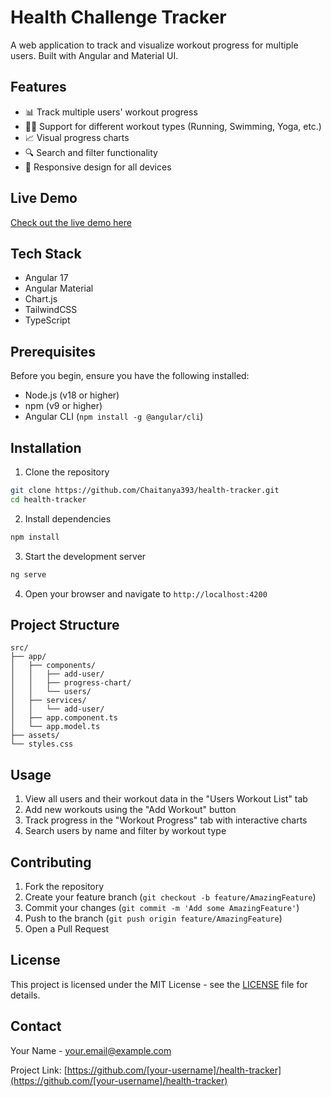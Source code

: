 # Health Challenge Tracker

A web application to track and visualize workout progress for multiple users. Built with Angular and Material UI.

## Features

- 📊 Track multiple users' workout progress
- 🏃‍♂️ Support for different workout types (Running, Swimming, Yoga, etc.)
- 📈 Visual progress charts
- 🔍 Search and filter functionality
- 📱 Responsive design for all devices

## Live Demo

[Check out the live demo here](https://health-tracker-chaitanya.netlify.app)

## Tech Stack

- Angular 17
- Angular Material
- Chart.js
- TailwindCSS
- TypeScript

## Prerequisites

Before you begin, ensure you have the following installed:
- Node.js (v18 or higher)
- npm (v9 or higher)
- Angular CLI (`npm install -g @angular/cli`)

## Installation

1. Clone the repository
```bash
git clone https://github.com/Chaitanya393/health-tracker.git
cd health-tracker
```

2. Install dependencies
```bash
npm install
```

3. Start the development server
```bash
ng serve
```

4. Open your browser and navigate to `http://localhost:4200`

## Project Structure

```
src/
├── app/
│   ├── components/
│   │   ├── add-user/
│   │   ├── progress-chart/
│   │   └── users/
│   ├── services/
│   │   └── add-user/
│   ├── app.component.ts
│   └── app.model.ts
├── assets/
└── styles.css
```

## Usage

1. View all users and their workout data in the "Users Workout List" tab
2. Add new workouts using the "Add Workout" button
3. Track progress in the "Workout Progress" tab with interactive charts
4. Search users by name and filter by workout type

## Contributing

1. Fork the repository
2. Create your feature branch (`git checkout -b feature/AmazingFeature`)
3. Commit your changes (`git commit -m 'Add some AmazingFeature'`)
4. Push to the branch (`git push origin feature/AmazingFeature`)
5. Open a Pull Request

## License

This project is licensed under the MIT License - see the [LICENSE](LICENSE) file for details.

## Contact

Your Name - [your.email@example.com](mailto:your.email@example.com)

Project Link: [https://github.com/[your-username]/health-tracker](https://github.com/[your-username]/health-tracker)

